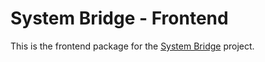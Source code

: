 # System Bridge - Frontend

This is the frontend package for the [System Bridge](https://github.com/timmo001/system-bridge) project.
